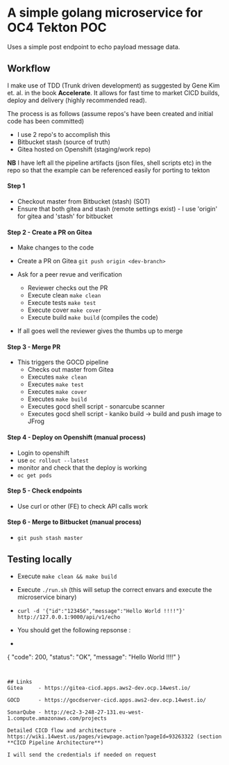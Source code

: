 # A simple golang microservice for OC4 Tekton POC

Uses a simple post endpoint to echo payload message data.

## Workflow

I make use of TDD (Trunk driven development) as suggested by Gene Kim et. al. in the book **Accelerate**. It allows for fast time to market CICD builds, deploy and delivery (highly recommended read).

The process is as follows (assume repos's have been created and initial code has been committed)
- I use 2 repo's to accomplish this
- Bitbucket stash (source of truth)
- Gitea hosted on Openshift (staging/work repo)

**NB** I have left all the pipeline artifacts (json files, shell scripts etc) in the repo so that the example can be referenced easily for porting to tekton

#### Step 1 
- Checkout master from Bitbucket (stash) (SOT)
- Ensure that both gitea and stash (remote settings exist) - I use 'origin' for gitea and 'stash' for bitbucket

#### Step 2 - Create a PR on Gitea 
- Make changes to the code
- Create a PR on Gitea ```git push origin <dev-branch>```
- Ask for a peer revue and verification 
  - Reviewer checks out the PR
  - Execute clean  ```make clean```
  - Execute tests  ```make test```
  - Execute cover  ```make cover```
  - Execute build  ```make build``` (compiles the code)

- If all goes well the reviewer gives the thumbs up to merge

#### Step 3 - Merge PR
- This triggers the GOCD pipeline
  - Checks out master from Gitea
  - Executes ```make clean```
  - Executes ```make test```
  - Executes ```make cover```
  - Executes ```make build``` 
  - Executes gocd shell script - sonarcube scanner
  - Executes gocd shell script - kaniko build -> build and push image to JFrog

#### Step 4 - Deploy on Openshift (manual process)
- Login to openshift
- use ```oc rollout --latest```
- monitor and check that the deploy is working
- ```oc get pods```

#### Step 5 - Check endpoints
- Use curl or other (FE) to check API calls work

#### Step 6 - Merge to Bitbucket (manual process)
- ```git push stash master```

## Testing locally
- Execute ```make clean && make build```

- Execute ```./run.sh``` (this will setup the correct envars and execute the microservice binary)

- ```curl -d '{"id":"123456","message":"Hello World !!!!"}' http://127.0.0.1:9000/api/v1/echo```

- You should get the following repsonse :

- ```bash
{
	"code": 200,
	"status": "OK",
	"message": "Hello World !!!!"
}
```


## Links
Gitea     - https://gitea-cicd.apps.aws2-dev.ocp.14west.io/

GOCD      - https://gocdserver-cicd.apps.aws2-dev.ocp.14west.io/

SonarQube - http://ec2-3-248-27-131.eu-west-1.compute.amazonaws.com/projects

Detailed CICD flow and architecture - https://wiki.14west.us/pages/viewpage.action?pageId=93263322 (section **CICD Pipeline Architecture**)
 
I will send the credentials if needed on request
